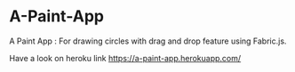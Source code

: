 # A-Paint-App
A Paint App : For drawing circles with drag and drop feature using Fabric.js.

Have a look on heroku link https://a-paint-app.herokuapp.com/
